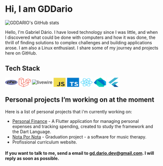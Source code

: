 # Hi, I am GDDario

![GDDARIO's GitHub stats](https://github-readme-stats.vercel.app/api?username=gddario&show_icons=true&theme=blue_navy)

Hello, I'm Gabriel Dário. I have loved technology since I was little, and when I discovered what could be done with computers and how it was done, the thrill of finding solutions to complex challenges and building applications arose. I am also a Linux enthusiast. I share some of my journey and projects here on GitHub.

## Tech Stack

<div style="display: inline_block;">
  <img align="middle" alt="php" height="30" width="40" src="https://raw.githubusercontent.com/devicons/devicon/master/icons/php/php-original.svg" style="max-width: 100%;">
  <img align="middle" alt="laravel" height="30" width="40" src="https://raw.githubusercontent.com/devicons/devicon/master/icons/laravel/laravel-original.svg" style="max-width: 100%;">
  <img align="middle" alt="livewire" height="30" width="40"src="https://cdn.jsdelivr.net/gh/devicons/devicon@latest/icons/livewire/livewire-original.svg" style="max-width: 100%;" />
  <img align="middle" alt="javascript" height="30" width="40" src="https://raw.githubusercontent.com/devicons/devicon/master/icons/javascript/javascript-original.svg" style="max-width: 100%;">
  <img align="middle" alt="typescript" height="30" width="40" src="https://raw.githubusercontent.com/devicons/devicon/master/icons/typescript/typescript-original.svg" style="max-width: 100%;">
  <img align="middle" alt="react" height="30" width="40" src="https://raw.githubusercontent.com/devicons/devicon/master/icons/react/react-original.svg" style="max-width: 100%;">
  <img align="middle" alt="dart" height="30" width="40" src="https://raw.githubusercontent.com/devicons/devicon/master/icons/dart/dart-original.svg" style="max-width: 100%;">
  <img align="middle" alt="flutter" height="30" width="40" src="https://raw.githubusercontent.com/devicons/devicon/master/icons/flutter/flutter-original.svg" style="max-width: 100%;">
</div>

## Personal projects I’m working on at the moment

Here is a list of personal projects that i'm currently working on:
- [Personal Finance](https://github.com/gdDario/personal-finance) - A Flutter application for managing personal expenses and tracking spending, created to study the framework and the Dart Language.
- [Nota Por Nota](https://github.com/gdDario/personal-finance) - Graduation project - a software for music therapy.
- Profissional curriculum website.

#### If you want to talk to me, send a email to gd.dario.dev@gmail.com. I will reply as soon as possible.

<!---
GDDario/GDDARIO is a ✨ special ✨ repository because its `README.md` (this file) appears on your GitHub profile.
You can click the Preview link to take a look at your changes.
--->

